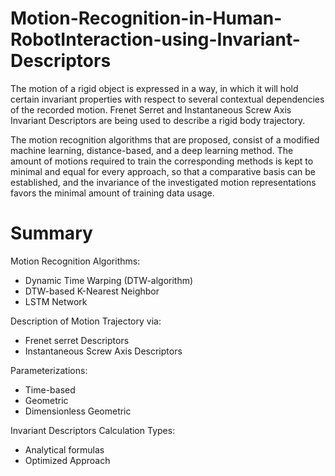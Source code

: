 # Motion-Recognition-in-Human-RobotInteraction-using-Invariant-Descriptors

The motion of a rigid object is expressed in a way, in which it will hold certain invariant properties with respect to several contextual dependencies of the recorded motion. Frenet Serret and Instantaneous Screw Axis Invariant Descriptors are being used to describe a rigid body trajectory. 

The motion recognition algorithms that are proposed, consist of a modified machine learning, distance-based, and a deep learning method. The amount of motions required to train the corresponding methods is kept to minimal and equal for every approach, so that a comparative basis can be established, and the invariance of the investigated motion representations favors the minimal amount of training data usage.

# Summary

Motion Recognition Algorithms:

- Dynamic Time Warping (DTW-algorithm)
- DTW-based K-Nearest Neighbor 
- LSTM Network 

Description of Motion Trajectory via:

- Frenet serret Descriptors
- Instantaneous Screw Axis Descriptors

Parameterizations:

- Time-based
- Geometric
- Dimensionless Geometric

Invariant Descriptors Calculation Types:

- Analytical formulas
- Optimized Approach

